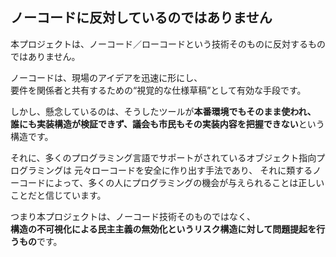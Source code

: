 ## ノーコードに反対しているのではありません

本プロジェクトは、ノーコード／ローコードという技術そのものに反対するものではありません。

ノーコードは、現場のアイデアを迅速に形にし、  
要件を関係者と共有するための“視覚的な仕様草稿”として有効な手段です。

しかし、懸念しているのは、そうしたツールが**本番環境でもそのまま使われ、  
誰にも実装構造が検証できず、議会も市民もその実装内容を把握できない**という構造です。

それに、多くのプログラミング言語でサポートがされているオブジェクト指向プログラミングは
元々ローコードを安全に作り出す手法であり、
それに類するノーコードによって、多くの人にプログラミングの機会が与えられることは正しいことだと信じています。

つまり本プロジェクトは、ノーコード技術そのものではなく、  
**構造の不可視化による民主主義の無効化というリスク構造に対して問題提起を行うもの**です。
